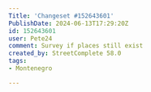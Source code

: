 ```yaml
---
Title: 'Changeset #152643601'
PublishDate: 2024-06-13T17:29:20Z
id: 152643601
user: Pete24
comment: Survey if places still exist
created_by: StreetComplete 58.0
tags:
- Montenegro

---
```

